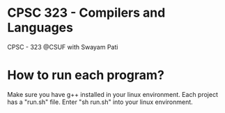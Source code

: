 # CPSC 323 - Compilers and Languages

CPSC - 323 @CSUF with Swayam Pati

# How to run each program?

Make sure you have g++ installed in your linux environment. Each project has a "run.sh" file. Enter "sh run.sh" into your linux environment.

